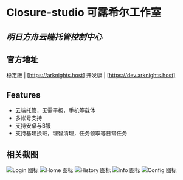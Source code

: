 # Closure-studio 可露希尔工作室
## _明日方舟云端托管控制中心_

## 官方地址
 稳定版 | [https://arknights.host]
 开发版 | [https://dev.arknights.host]
## Features

- 云端托管，无需平板，手机等载体
- 多帐号支持
- 支持安卓与B服
- 支持基建换班，理智清理，任务领取等日常任务

## 相关截图

![Login 图标](https://github.com/closure-studio/ReadMe/blob/main/Login.png "Login")
![Home 图标](https://github.com/closure-studio/ReadMe/blob/main/Home.jpg "Home")
![History 图标](https://github.com/closure-studio/ReadMe/blob/main/History.png "History")
![Info 图标](https://github.com/closure-studio/ReadMe/blob/main/Info.jpg "Info")
![Config 图标](https://github.com/closure-studio/ReadMe/blob/main/Config.jpg "Config")

